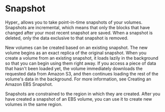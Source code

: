 # Snapshot

Hyper_ allows you to take point-in-time snapshots of your volumes. Snapshots are incremental, which means that only the blocks that have changed after your most recent snapshot are saved. When a snapshot is deleted, only the data exclusive to that snapshot is removed. 

New volumes can be created based on an existing snapshot. The new volume begins as an exact replica of the original snapshot. When you create a volume from an existing snapshot, it loads lazily in the background so that you can begin using them right away. If you access a piece of data that hasn't been loaded yet, the volume immediately downloads the requested data from Amazon S3, and then continues loading the rest of the volume's data in the background. For more information, see Creating an Amazon EBS Snapshot.

Snapshots are constrained to the region in which they are created. After you have created a snapshot of an EBS volume, you can use it to create new volumes in the same region. 